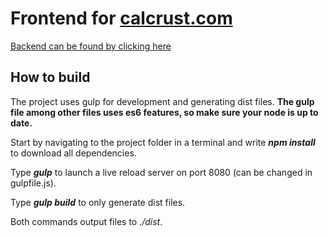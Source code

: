# Frontend for [calcrust.com](https://www.calcrust.com)

[Backend can be found by clicking here](https://github.com/Skippeh/calcrust.com-backend)

## How to build

The project uses gulp for development and generating dist files. **The gulp file among other files uses es6 features, so make sure your node is up to date.**

Start by navigating to the project folder in a terminal and write ***npm install*** to download all dependencies.

Type ***gulp*** to launch a live reload server on port 8080 (can be changed in gulpfile.js).

Type ***gulp build*** to only generate dist files.

Both commands output files to *./dist*.
